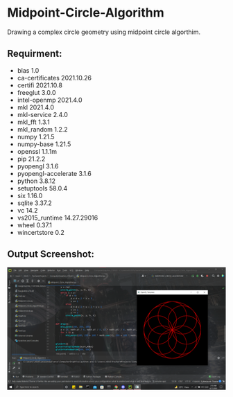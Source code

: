 # Midpoint-Circle-Algorithm
Drawing a complex circle geometry using midpoint circle algorthim.

Requirment:
-----------------
- blas                      1.0
- ca-certificates           2021.10.26
- certifi                   2021.10.8
- freeglut                  3.0.0
- intel-openmp              2021.4.0
- mkl                       2021.4.0
- mkl-service               2.4.0
- mkl_fft                   1.3.1
- mkl_random                1.2.2
- numpy                     1.21.5
- numpy-base                1.21.5
- openssl                   1.1.1m
- pip                       21.2.2
- pyopengl                  3.1.6
- pyopengl-accelerate       3.1.6
- python                    3.8.12
- setuptools                58.0.4
- six                       1.16.0
- sqlite                    3.37.2
- vc                        14.2
- vs2015_runtime            14.27.29016
- wheel                     0.37.1
- wincertstore              0.2

Output Screenshot:
-------------
![](image/Midpoint_Circle_Algorithm.png)
